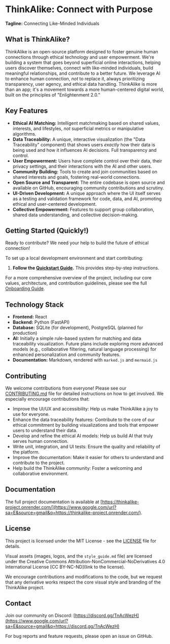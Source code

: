 # ThinkAlike: Connect with Purpose

**Tagline:** Connecting Like-Minded Individuals

## What is ThinkAlike?

ThinkAlike is an open-source platform designed to foster genuine human connections through ethical technology and user empowerment.  We're building a system that goes beyond superficial online interactions, helping users discover themselves, connect with like-minded individuals, build meaningful relationships, and contribute to a better future. We leverage AI to enhance human connection, *not* to replace it, always prioritizing transparency, user agency, and ethical data handling.  ThinkAlike is more than an app; it's a movement towards a more human-centered digital world, built on the principles of "Enlightenment 2.0."

## Key Features

*   **Ethical AI Matching:** Intelligent matchmaking based on shared values, interests, and lifestyles, *not* superficial metrics or manipulative algorithms.
*   **Data Traceability:** A unique, interactive visualization (the "Data Traceability" component) that shows users *exactly* how their data is being used and how it influences AI decisions. Full transparency and control.
*   **User Empowerment:** Users have complete control over their data, their privacy settings, and their interactions with the AI and other users.
*   **Community Building:** Tools to create and join communities based on shared interests and goals, fostering real-world connections.
*   **Open Source and Transparent:** The entire codebase is open source and available on GitHub, encouraging community contributions and scrutiny.
*   **UI-Driven Development:** A unique approach where the UI itself serves as a testing and validation framework for code, data, and AI, promoting ethical and user-centered development.
*   **Collective Empowerment:** Features to support group collaboration, shared data understanding, and collective decision-making.

## Getting Started (Quickly!)

Ready to contribute? We need your help to build the future of ethical connection!

To set up a local development environment and start contributing:

1.  **Follow the [Quickstart Guide](docs/onboarding/quickstart.md).** This provides step-by-step instructions.

For a more comprehensive overview of the project, including our core values, architecture, and contribution guidelines, please see the full [Onboarding Guide](docs/onboarding/ONBOARDING_GUIDE.md).

## Technology Stack

*   **Frontend:** React
*   **Backend:** Python (FastAPI)
*   **Database:** SQLite (for development), PostgreSQL (planned for production)
*   **AI:** Initially a simple rule-based system for matching and data traceability visualization. Future plans include exploring more advanced models (e.g., collaborative filtering, natural language processing) for enhanced personalization and community features.
*   **Documentation:** Markdown, rendered with `marked.js` and `mermaid.js`

## Contributing

We welcome contributions from everyone! Please see our [CONTRIBUTING.md](CONTRIBUTING.md) file for detailed instructions on how to get involved. We especially encourage contributions that:

*   Improve the UI/UX and accessibility: Help us make ThinkAlike a joy to use for everyone.
*   Enhance the data traceability features: Contribute to the core of our ethical commitment by building visualizations and tools that empower users to understand their data.
*   Develop and refine the ethical AI models: Help us build AI that truly serves human connection.
*   Write unit, integration, and UI tests: Ensure the quality and reliability of the platform.
*   Improve the documentation: Make it easier for others to understand and contribute to the project.
*   Help build the ThinkAlike community: Foster a welcoming and collaborative environment.

## Documentation

The full project documentation is available at [https://thinkalike-project.onrender.com/](https://www.google.com/url?sa=E&source=gmail&q=https://thinkalike-project.onrender.com/).

## License

This project is licensed under the MIT License - see the [LICENSE](LICENSE) file for details.

Visual assets (images, logos, and the `style_guide.md` file) are licensed under the Creative Commons Attribution-NonCommercial-NoDerivatives 4.0 International License [CC BY-NC-ND](link to the license).

We encourage contributions and modifications to the code, but we request that any derivative works respect the core visual style and branding of the ThinkAlike project.

## Contact

Join our community on Discord: [https://discord.gg/TnAcWezH](https://www.google.com/url?sa=E&source=gmail&q=https://discord.gg/TnAcWezH)

For bug reports and feature requests, please open an issue on GitHub.

